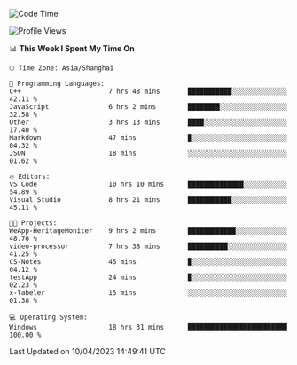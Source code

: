 <!--START_SECTION:waka-->
![Code Time](http://img.shields.io/badge/Code%20Time-853%20hrs%2018%20mins-blue)

![Profile Views](http://img.shields.io/badge/Profile%20Views-6-blue)

📊 **This Week I Spent My Time On** 

```text
🕑︎ Time Zone: Asia/Shanghai

💬 Programming Languages: 
C++                      7 hrs 48 mins       ███████████░░░░░░░░░░░░░░   42.11 % 
JavaScript               6 hrs 2 mins        ████████░░░░░░░░░░░░░░░░░   32.58 % 
Other                    3 hrs 13 mins       ████░░░░░░░░░░░░░░░░░░░░░   17.40 % 
Markdown                 47 mins             █░░░░░░░░░░░░░░░░░░░░░░░░   04.32 % 
JSON                     18 mins             ░░░░░░░░░░░░░░░░░░░░░░░░░   01.62 % 

🔥 Editors: 
VS Code                  10 hrs 10 mins      ██████████████░░░░░░░░░░░   54.89 % 
Visual Studio            8 hrs 21 mins       ███████████░░░░░░░░░░░░░░   45.11 % 

🐱‍💻 Projects: 
WeApp-HeritageMoniter    9 hrs 2 mins        ████████████░░░░░░░░░░░░░   48.76 % 
video-processor          7 hrs 38 mins       ██████████░░░░░░░░░░░░░░░   41.25 % 
CS-Notes                 45 mins             █░░░░░░░░░░░░░░░░░░░░░░░░   04.12 % 
testApp                  24 mins             █░░░░░░░░░░░░░░░░░░░░░░░░   02.23 % 
x-labeler                15 mins             ░░░░░░░░░░░░░░░░░░░░░░░░░   01.38 % 

💻 Operating System: 
Windows                  18 hrs 31 mins      █████████████████████████   100.00 % 
```


 Last Updated on 10/04/2023 14:49:41 UTC
<!--END_SECTION:waka-->